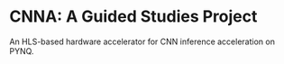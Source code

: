 # CNNA: A Guided Studies Project
An HLS-based hardware accelerator for CNN inference acceleration on PYNQ.
